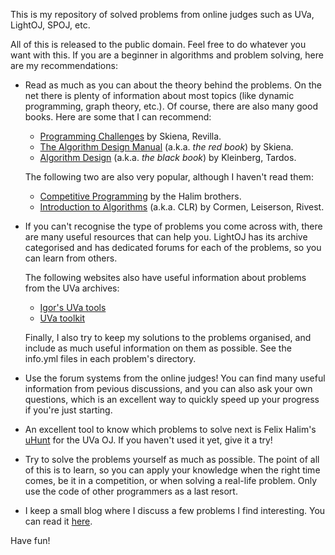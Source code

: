 This is my repository of solved problems from online judges such as UVa,
LightOJ, SPOJ, etc.

All of this is released to the public domain. Feel free to do whatever you
want with this. If you are a beginner in algorithms and problem solving,
here are my recommendations:

- Read as much as you can about the theory behind the problems. On the net
  there is plenty of information about most topics (like dynamic
  programming, graph theory, etc.). Of course, there are also many good
  books. Here are some that I can recommend:

  - [Programming Challenges](http://www.programming-challenges.com/) by
    Skiena, Revilla.
  - [The Algorithm Design Manual](http://www.algorist.com/) (a.k.a. _the red
    book_) by Skiena.
  - [Algorithm Design](http://bit.ly/KLhHt5) (a.k.a. _the black book_) by
    Kleinberg, Tardos.

  The following two are also very popular, although I haven't read them:

  - [Competitive Programming](https://sites.google.com/site/stevenhalim/) by
    the Halim brothers.
  - [Introduction to
    Algorithms](http://en.wikipedia.org/wiki/Introduction_to_Algorithms)
    (a.k.a. CLR)  by Cormen, Leiserson, Rivest.

- If you can't recognise the type of problems you come across with, there
  are many useful resources that can help you. LightOJ has its archive
  categorised and has dedicated forums for each of the problems, so you can
  learn from others.

  The following websites also have useful information about problems from
  the UVa archives:

  - [Igor's UVa tools](http://shygypsy.com/acm/)
  - [UVa toolkit](http://uvatoolkit.com/problemssolve.php)

  Finally, I also try to keep my solutions to the problems organised, and
  include as much useful information on them as possible. See the info.yml
  files in each problem's directory.

- Use the forum systems from the online judges! You can find many useful
  information from pevious discussions, and you can also ask your own
  questions, which is an excellent way to quickly speed up your progress if
  you're just starting.

- An excellent tool to know which problems to solve next is Felix Halim's
  [uHunt](http://uhunt.felix-halim.net/id/120450) for the UVa OJ. If you
  haven't used it yet, give it a try!

- Try to solve the problems yourself as much as possible. The point of all
  of this is to learn, so you can apply your knowledge when the right time
  comes, be it in a competition, or when solving a real-life problem. Only
  use the code of other programmers as a last resort.

- I keep a small blog where I discuss a few problems I find interesting. You can
  read it [here](http://lbv-pc.blogspot.com/).

Have fun!
